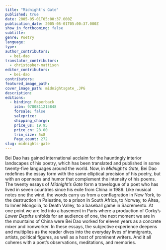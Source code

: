 ```yaml
---
title: "Midnight’s Gate"
published: true
date: 2005-05-01T05:00:37.000Z
publication_date: 2005-05-01T05:00:37.000Z
show_in_forthcoming: false
subtitle:
genre: Poetry
language:
type:
author_contributors:
  - bei-dao
translator_contributors:
  - christopher-mattison
editor_contributors:
  - bei-dao
contributors:
featured_image_path:
cover_image_path: midnightsgate_.JPG
description:
editions:
  - binding: Paperback
    isbn: 9780811215848
    forsale: false
    saleprice:
    shipping_charge:
    price_us: 19.95
    price_cn: 28.00
    trim_size: 5x8
    Page_count: 272
slug: midnights-gate
---
```


Bei Dao has gained international acclaim for the hauntingly interior landscapes of his poetry, which has been translated and published in some twenty-five languages around the world. Now, in _Midnight’s Gate_, Bei Dao redefines the essay form with the same elliptical precision of his poetry, but with an openness and humor that complement the intensity of his poems. The twenty essays of _Midnight’s Gate_ form a travelogue of a poet who has lived in seven countries since his exile from China in 1989. Like musical notes one the wind, the words carry us from a conflagration in New York, to the destruction in Palestine, to a prison in South Africa, to Norway, to Altea, to Inner Mongolia, to Death Valley, to a baseball game in Sacremento. At one point we are led into a basement in Paris where a production of Gorky’s _Lower Depths_ unfolds for an audience of one, the next moment we are in the mountains of China were Bei Dao worked for eleven years as a concrete mixer and ironworker. In these essays, the subjective experience deepens and multiplies as the reader dives into the everyday lives of immigrants, artists, political figures, as well as a host of prominent writers. And it all coheres with a poet’s observations, meditations, and memories.

